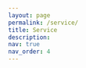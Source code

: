 ```yaml
---
layout: page
permalink: /service/
title: Service
description: 
nav: true
nav_order: 4
---
```


<style>
.fade-in-section {
  opacity: 0;
  transform: translateY(30px);
  transition: opacity 0.8s ease-out, transform 0.8s ease-out;
}
.fade-in-section.visible {
  opacity: 1;
  transform: translateY(0);
}
.service-section {
  margin-bottom: 3rem;
}
.service-section h4 {
  margin-bottom: 0.8rem;
  font-size: 1.25rem;
  border-left: 4px solid;
  #e9f5ff;
  padding-left: 0.6rem;
  font-weight: 600;
  color: #00539C;
}
.service-section ul {
  margin-top: 0;
  padding-left: 1.2rem;
}

/* Global font settings */
/*body {
  font-family: "Inter", "Helvetica Neue", "Segoe UI", "Roboto", sans-serif;
  font-size: 16px;
  line-height: 1.6;
  color: #222;
  background-color: #fff;
  margin: 0;
  padding: 0;
}

h1, h2, h3, h4 {
  font-family: "Inter", "Helvetica Neue", sans-serif;
  font-weight: 600;
  color: #111;
  margin-top: 1.2rem;
  margin-bottom: 0.6rem;
}

a {
  color: var(--primary-color);
  text-decoration: none;
}

a:hover {
  text-decoration: underline;
}*/


</style>

<div class="fade-in-section service-section">
  <h4>Journal Reviewer</h4>
  <ul>
    <li>IEEE Transactions on Robotics (T-RO)</li>
    <li>IEEE Robotics & Automation Magazine (RAM)</li>
    <li>Nonlinear Dynamics</li>
    <li>Journal of the Franklin Institute</li>
  </ul>
</div>

<div class="fade-in-section service-section">
  <h4>Conference Reviewer</h4>
  <ul>
    <li>European Control Conference (ECC 2023, 2024)</li>
    <li>American Control Conference (ACC 2021)</li>
    <li>Third IFAC Conference on Modelling, Identification and Control of Nonlinear Systems (MICNON 2021)</li>
    <li>IEEE Conference on Decision and Control (CDC 2025)</li>
  </ul>
</div>

<div class="fade-in-section service-section">
  <h4>Teaching Assistance</h4>
  <ul>
    <li>Master course: Robotics (University of Groningen, Faculty of Science and Engineering, Fall 2020–2022)</li>
  </ul>
</div>

<div class="fade-in-section service-section">
  <h4>Professional Memberships</h4>
  <ul>
    <li>Dutch Institute of Systems and Control (DISC)</li>
    <li>Jan C. Willems Center for Systems and Control</li>
  </ul>
</div>

<script>
  document.addEventListener("DOMContentLoaded", function () {
    const observer = new IntersectionObserver(entries => {
      entries.forEach(entry => {
        if (entry.isIntersecting) {
          entry.target.classList.add("visible");
        }
      });
    }, {
      threshold: 0.15
    });

    document.querySelectorAll(".fade-in-section").forEach(el => {
      observer.observe(el);
    });
  });
</script>
